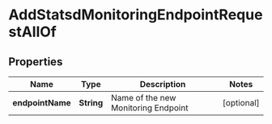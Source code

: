 

# AddStatsdMonitoringEndpointRequestAllOf


## Properties

| Name | Type | Description | Notes |
|------------ | ------------- | ------------- | -------------|
|**endpointName** | **String** | Name of the new Monitoring Endpoint |  [optional] |




